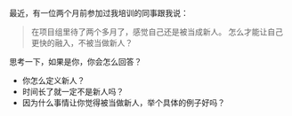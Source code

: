 最近，有一位两个月前参加过我培训的同事跟我说：
>在项目组里待了两个多月了，感觉自己还是被当成新人。
怎么才能让自己更快的融入，不被当做新人？

思考一下，如果是你，你会怎么回答？
* 你怎么定义新人？
* 时间长了就一定不是新人吗？
* 因为什么事情让你觉得被当做新人，举个具体的例子好吗？
